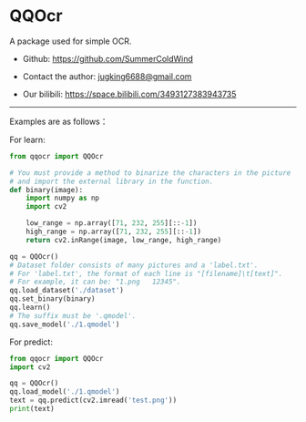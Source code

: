 # QQOcr

A package used for simple OCR.

- Github: https://github.com/SummerColdWind

 - Contact the author: jugking6688@gmail.com 

 - Our bilibili: https://space.bilibili.com/3493127383943735

---

Examples are as follows：

For learn:
```python
from qqocr import QQOcr

# You must provide a method to binarize the characters in the picture 
# and import the external library in the function.
def binary(image):
    import numpy as np
    import cv2

    low_range = np.array([71, 232, 255][::-1])
    high_range = np.array([71, 232, 255][::-1])
    return cv2.inRange(image, low_range, high_range)

qq = QQOcr()
# Dataset folder consists of many pictures and a 'label.txt'.
# For 'label.txt', the format of each line is "[filename]\t[text]".
# For example, it can be: "1.png   12345".
qq.load_dataset('./dataset')
qq.set_binary(binary)
qq.learn()
# The suffix must be '.qmodel'.
qq.save_model('./1.qmodel')
```
For predict:
```python
from qqocr import QQOcr
import cv2

qq = QQOcr()
qq.load_model('./1.qmodel')
text = qq.predict(cv2.imread('test.png'))
print(text)
```






